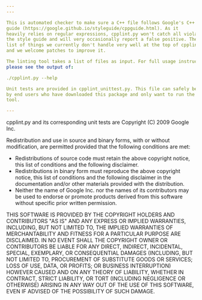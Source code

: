 ```yaml
---
---

This is automated checker to make sure a C++ file follows Google's C++ style
guide (https://google.github.io/styleguide/cppguide.html). As it
heavily relies on regular expressions, cpplint.py won't catch all violations of
the style guide and will very occasionally report a false positive. There is a
list of things we currently don't handle very well at the top of cpplint.py,
and we welcome patches to improve it.

The linting tool takes a list of files as input. For full usage instructions,
please see the output of:

./cpplint.py --help

Unit tests are provided in cpplint_unittest.py. This file can safely be ignored
by end users who have downloaded this package and only want to run the lint
tool.

---
```


cpplint.py and its corresponding unit tests are Copyright (C) 2009 Google Inc.

Redistribution and use in source and binary forms, with or without
modification, are permitted provided that the following conditions are
met:

- Redistributions of source code must retain the above copyright
  notice, this list of conditions and the following disclaimer.
- Redistributions in binary form must reproduce the above
  copyright notice, this list of conditions and the following disclaimer
  in the documentation and/or other materials provided with the
  distribution.
- Neither the name of Google Inc. nor the names of its
  contributors may be used to endorse or promote products derived from
  this software without specific prior written permission.

THIS SOFTWARE IS PROVIDED BY THE COPYRIGHT HOLDERS AND CONTRIBUTORS
"AS IS" AND ANY EXPRESS OR IMPLIED WARRANTIES, INCLUDING, BUT NOT
LIMITED TO, THE IMPLIED WARRANTIES OF MERCHANTABILITY AND FITNESS FOR
A PARTICULAR PURPOSE ARE DISCLAIMED. IN NO EVENT SHALL THE COPYRIGHT
OWNER OR CONTRIBUTORS BE LIABLE FOR ANY DIRECT, INDIRECT, INCIDENTAL,
SPECIAL, EXEMPLARY, OR CONSEQUENTIAL DAMAGES (INCLUDING, BUT NOT
LIMITED TO, PROCUREMENT OF SUBSTITUTE GOODS OR SERVICES; LOSS OF USE,
DATA, OR PROFITS; OR BUSINESS INTERRUPTION) HOWEVER CAUSED AND ON ANY
THEORY OF LIABILITY, WHETHER IN CONTRACT, STRICT LIABILITY, OR TORT
(INCLUDING NEGLIGENCE OR OTHERWISE) ARISING IN ANY WAY OUT OF THE USE
OF THIS SOFTWARE, EVEN IF ADVISED OF THE POSSIBILITY OF SUCH DAMAGE.

